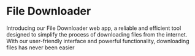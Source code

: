 # File Downloader
Introducing our File Downloader web app, a reliable and efficient tool designed to simplify the process of downloading files from the internet. With our user-friendly interface and powerful functionality, downloading files has never been easier

